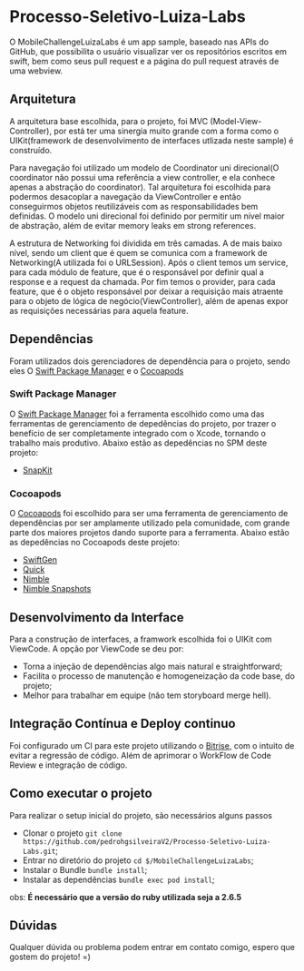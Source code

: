 # Processo-Seletivo-Luiza-Labs

O MobileChallengeLuizaLabs é um app sample, baseado nas APIs do GitHub, que possibilita o usuário visualizar ver os repositórios escritos em swift, bem como seus pull request e a página do pull request através de uma webview.

## Arquitetura

A arquitetura base escolhida, para o projeto, foi MVC (Model-View-Controller), por está ter uma sinergia muito grande com a forma como o UIKit(framework de desenvolvimento de interfaces utlizada neste sample) é construído.

Para navegação foi utilizado um modelo de Coordinator uni direcional(O coordinator não possui uma referência a view controller, e ela conhece apenas a abstração do coordinator). Tal arquitetura foi escolhida para podermos desacoplar a navegação da ViewController e então conseguirmos objetos reutilizáveis com as responsabilidades bem definidas. O modelo uni direcional foi definido por permitir um nível maior de abstração, além de evitar memory leaks em strong references.

A estrutura de Networking foi dividida em três camadas. A de mais baixo nível, sendo um client que é quem se comunica com a framework de Networking(A utilizada foi o URLSession). Após o client temos um service, para cada módulo de feature, que é o responsável por definir qual a response e a request da chamada. Por fim temos o provider, para cada feature, que é o objeto responsável por deixar a requisição mais atraente para o objeto de lógica de negócio(ViewController), além de apenas expor as requisições necessárias para aquela feature.

## Dependências

Foram utilizados dois gerenciadores de dependência para o projeto, sendo eles O [Swift Package Manager](https://github.com/apple/swift-package-manager) e o [Cocoapods](https://github.com/CocoaPods/CocoaPods)

### Swift Package Manager

O [Swift Package Manager](https://github.com/apple/swift-package-manager) foi a ferramenta escolhido como uma das ferramentas de gerenciamento de depedências do projeto, por trazer o benefício de ser completamente integrado com o Xcode, tornando o trabalho mais produtivo. Abaixo estão as depedências no SPM deste projeto:

* [SnapKit](https://github.com/SnapKit/SnapKit)

### Cocoapods

O [Cocoapods](https://github.com/CocoaPods/CocoaPods) foi escolhido para ser uma ferramenta de gerenciamento de dependências por ser amplamente utilizado pela comunidade, com grande parte dos maiores projetos dando suporte para a ferramenta. Abaixo estão as depedências no Cocoapods deste projeto:

* [SwiftGen](https://github.com/SwiftGen/SwiftGen)
* [Quick](https://github.com/Quick/Quick)
* [Nimble](https://github.com/Quick/Nimble)
* [Nimble Snapshots](https://github.com/ashfurrow/Nimble-Snapshots)

## Desenvolvimento da Interface

Para a construção de interfaces, a framwork escolhida foi o UIKit com ViewCode. A opção por ViewCode se deu por:

* Torna a injeção de dependências algo mais natural e straightforward;
* Facilita o processo de manutenção e homogeneização da code base, do projeto;
* Melhor para trabalhar em equipe (não tem storyboard merge hell).

## Integração Contínua e Deploy continuo

Foi configurado um CI para este projeto utilizando o [Bitrise](https://www.bitrise.io), com o intuito de evitar a regressão de código. Além de aprimorar o WorkFlow de Code Review e integração de código.

## Como executar o projeto

Para realizar o setup inicial do projeto, são necessários alguns passos

* Clonar o projeto ```git clone https://github.com/pedrohgsilveiraV2/Processo-Seletivo-Luiza-Labs.git```;
* Entrar no diretório do projeto ```cd $/MobileChallengeLuizaLabs```;
* Instalar o Bundle ```bundle install```;
* Instalar as dependências ```bundle exec pod install```;

obs: **É necessário que a versão do ruby utilizada seja a 2.6.5**

## Dúvidas

Qualquer dúvida ou problema podem entrar em contato comigo, espero que gostem do projeto! =)

